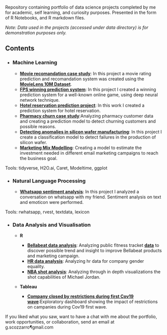 Repository containing portfolio of data science projects completed by me for academic, self learning, and curiosity purposes. Presented in the form of R Notebooks, and R markdown files.


_Note: Data used in the projects (accessed under data directory) is for demonstration purposes only._

## Contents

- ### Machine Learning
	-  __[Movie recomandation case study](https://github.com/scozzarro/Portfolio/tree/main/movie_recomandation_case_study)__: In this project a movie rating prediction and 	recomandation system was created using the __[MovieLens 10M Dataset](http://movielens.org)__.
	-  __[FPS winning prediction system](https://github.com/scozzarro/Portfolio/tree/main/FPS_game_winning_prediction_case_study)__: In this project I created a winning 		prediction system for a well-known online game, using deep neural network technique.
	-  __[Hotel reservation prediction project](https://github.com/scozzarro/Portfolio/tree/main/Hotel_reservation_prediction_case_study)__: In this work I created a 		prediction system for hotel reservation.
	-  __[Pharmacy churn case study](https://github.com/scozzarro/Portfolio/tree/main/Patients_prescription_churn_case_study)__:Analyzing pharmacy customer data and creating 	  a prediction model to detect churning customers and possible reasons.
	-  __[Detecting anomalies in silicon wafer manufacturing](https://github.com/scozzarro/Portfolio/tree/main/Detecting_anomalies_electronic_wafer_production)__: In this 		project I create a classification model to detect failures in the production of silicon wafer. 
	-  __[Marketing Mix Modelling](https://github.com/scozzarro/Portfolio/tree/main/Marketing_mix_modeling_case_study)__: Creating a model to estimate the investment needed 	 in different email marketing campaigns to reach the business goal.   
	
Tools: tidyverse, H2O.ai, Caret, Modeltime, ggplot 

- ### Natural Language Processing
	-  __[Whatsapp sentiment analysis](https://github.com/scozzarro/Portfolio/tree/main/Whatsapp_chat_data_analysis_project)__: In this project I analyzed a conversation on 	 whatsapp with my friend. Sentiment analysis on text and emoticon were performed. 
	

Tools: rwhatsapp, rvest, textdata, lexicon

- ### Data Analysis and Visualisation

	- __R__ 
		-  __[Bellabeat data analysis](https://github.com/scozzarro/Portfolio/tree/main/Bellabeat_capstone_project)__: Analyzing public fitness tracket __[data](https://www.kaggle.com/arashnic/fitbit)__ to discover possible trend and insight to improve Bellabeat products and marketing campaign. 
		-  __[HR data analysis](https://github.com/scozzarro/Portfolio/tree/main/hr_employee_attriction_case_study)__: Analyzing hr data for company gender 			equality.
		-  __[NBA shot analysis](https://github.com/scozzarro/Portfolio/tree/main/NBA_Shot)__: Analyzing through in depth visualizations the shot capabilities of Michael 	  Jordan.
	
	- __Tableau__
		
		- __[Company closed by restrictions during first Cov19 wave](https://tabsoft.co/3xoZ4ub)__:Exploratory dashboard showing the impact of restrictions on campanies during Cov19 first wave.


If you liked what you saw, want to have a chat with me about the portfolio, work opportunities, or collaboration, send an email at g.scozzarro¶gmail.com 
